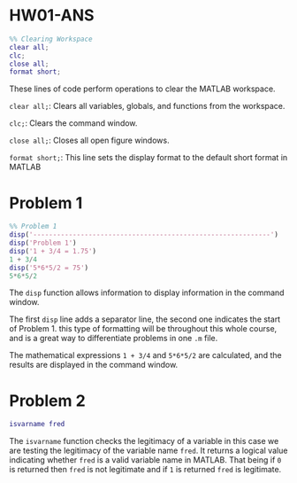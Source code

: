 # HW01-ANS
```matlab
%% Clearing Workspace
clear all;   
clc;         
close all; 
format short;  
```
These lines of code perform operations to clear the MATLAB workspace.

```clear all;```: Clears all variables, globals, and functions from the workspace.

```clc;```: Clears the command window.

```close all;```: Closes all open figure windows.

```format short;```: This line sets the display format to the default short format in MATLAB
# Problem 1
```matlab
%% Problem 1
disp('------------------------------------------------------------')
disp('Problem 1')
disp('1 + 3/4 = 1.75')
1 + 3/4
disp('5*6*5/2 = 75')
5*6*5/2
```
The ```disp``` function allows information to display information in the command window.

The first ```disp``` line adds a separator line, the second one indicates the start of Problem 1. this type of 
formatting will be throughout this whole course, and is a great way to differentiate problems in one ```.m``` file.

The mathematical expressions ```1 + 3/4``` and ```5*6*5/2``` are calculated, and the results are displayed in the command window.
# Problem 2
```matlab
isvarname fred

```
The ```isvarname``` function checks the legitimacy of a variable in this case we are testing the legitimacy of the 
variable name ```fred```. It returns a logical value indicating whether ```fred``` is a valid variable name in MATLAB. 
That being if `0` is returned then ```fred``` is not legitimate and if `1` is returned ```fred``` is legitimate.